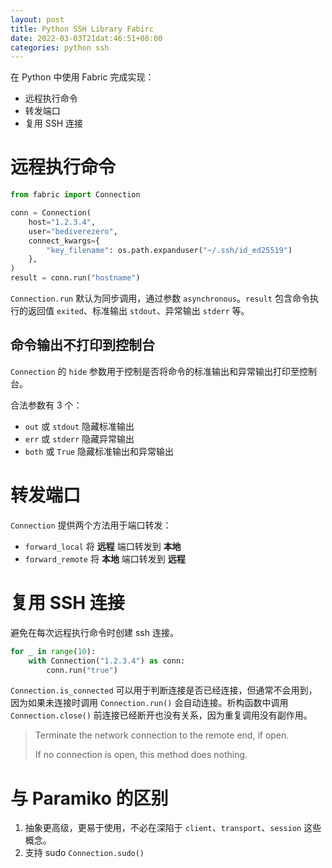 ```yaml
---
layout: post
title: Python SSH Library Fabirc
date: 2022-03-03T21dat:46:51+08:00
categories: python ssh
---
```


在 Python 中使用 Fabric 完成实现：

- 远程执行命令
- 转发端口
- 复用 SSH 连接

# 远程执行命令

```python
from fabric import Connection

conn = Connection(
    host="1.2.3.4",
    user="bediverezero",
    connect_kwargs={
        "key_filename": os.path.expanduser("~/.ssh/id_ed25519")
    },
)
result = conn.run("hostname")
```

`Connection.run` 默认为同步调用，通过参数 `asynchronous`。`result` 包含命令执行的返回值 `exited`、标准输出 `stdout`、异常输出 `stderr` 等。

## 命令输出不打印到控制台

`Connection` 的 `hide` 参数用于控制是否将命令的标准输出和异常输出打印至控制台。

合法参数有 3 个：

- `out` 或 `stdout` 隐藏标准输出
- `err` 或 `stderr` 隐藏异常输出
- `both` 或 `True` 隐藏标准输出和异常输出

# 转发端口

`Connection` 提供两个方法用于端口转发：

- `forward_local` 将 **远程** 端口转发到 **本地**
- `forward_remote` 将 **本地** 端口转发到 **远程**

# 复用 SSH 连接

避免在每次远程执行命令时创建 ssh 连接。

```python
for _ in range(10):
    with Connection("1.2.3.4") as conn:
        conn.run("true")
```

`Connection.is_connected` 可以用于判断连接是否已经连接，但通常不会用到，因为如果未连接时调用 `Connection.run()` 会自动连接。析构函数中调用 `Connection.close()` 前连接已经断开也没有关系，因为重复调用没有副作用。

> Terminate the network connection to the remote end, if open.
>
> If no connection is open, this method does nothing.


# 与 Paramiko 的区别

1. 抽象更高级，更易于使用，不必在深陷于 `client`、`transport`、`session` 这些概念。
2. 支持 sudo `Connection.sudo()`
